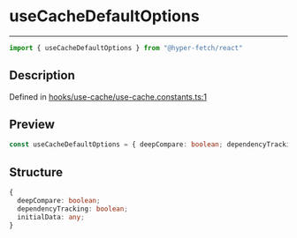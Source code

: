 

# useCacheDefaultOptions

<div class="api-docs__separator" data-reactroot="">

---

</div><div class="api-docs__import" data-reactroot="">

```ts
import { useCacheDefaultOptions } from "@hyper-fetch/react"
```

</div><div class="api-docs__section">

## Description

</div><div class="api-docs__description"><span class="api-docs__do-not-parse">



</span></div><p class="api-docs__definition">

Defined in [hooks/use-cache/use-cache.constants.ts:1](https://github.com/BetterTyped/hyper-fetch/blob/2ce105c7/packages/react/src/hooks/use-cache/use-cache.constants.ts#L1)

</p><div class="api-docs__section">

## Preview

</div><div class="api-docs__preview var">

```ts
const useCacheDefaultOptions = { deepCompare: boolean; dependencyTracking: boolean; initialData: any }
```

</div><div class="api-docs__section">

## Structure

</div><div class="api-docs__returns">

```ts
{
  deepCompare: boolean;
  dependencyTracking: boolean;
  initialData: any;
}
```

</div>